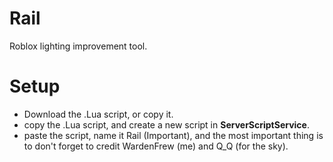 # Rail
Roblox lighting improvement tool.
# Setup
- Download the .Lua script, or copy it.
- copy the .Lua script, and create a new script in **ServerScriptService**.
- paste the script, name it Rail (Important), and the most important thing is to don't forget to credit WardenFrew (me) and Q_Q (for the sky).
